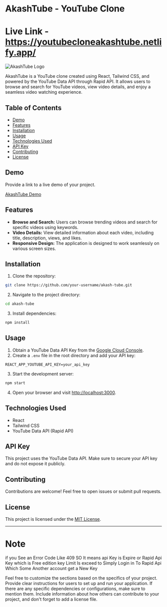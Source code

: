# AkashTube - YouTube Clone


# Live Link -  https://youtubecloneakashtube.netlify.app/



![AkashTube Logo](url_to_your_logo.png)

AkashTube is a YouTube clone created using React, Tailwind CSS, and powered by the YouTube Data API through Rapid API. It allows users to browse and search for YouTube videos, view video details, and enjoy a seamless video watching experience.

## Table of Contents

- [Demo](#demo)
- [Features](#features)
- [Installation](#installation)
- [Usage](#usage)
- [Technologies Used](#technologies-used)
- [API Key](#api-key)
- [Contributing](#contributing)
- [License](#license)

## Demo

Provide a link to a live demo of your project.

[AkashTube Demo](url_to_live_demo)

## Features

- **Browse and Search:** Users can browse trending videos and search for specific videos using keywords.
- **Video Details:** View detailed information about each video, including title, description, views, and likes.
- **Responsive Design:** The application is designed to work seamlessly on various screen sizes.

## Installation

1. Clone the repository:

```bash
git clone https://github.com/your-username/akash-tube.git
```

2. Navigate to the project directory:

```bash
cd akash-tube
```

3. Install dependencies:

```bash
npm install
```

## Usage

1. Obtain a YouTube Data API Key from the [Google Cloud Console](https://console.cloud.google.com/).
2. Create a `.env` file in the root directory and add your API key:

```env
REACT_APP_YOUTUBE_API_KEY=your_api_key
```

3. Start the development server:

```bash
npm start
```

4. Open your browser and visit [http://localhost:3000](http://localhost:3000).

## Technologies Used

- React
- Tailwind CSS
- YouTube Data API (Rapid API)

## API Key

This project uses the YouTube Data API. Make sure to secure your API key and do not expose it publicly.

## Contributing

Contributions are welcome! Feel free to open issues or submit pull requests.

## License

This project is licensed under the [MIT License](LICENSE).

---

# Note 
   if you See an Error Code Like 409 SO It means api Key is Expire or Rapid Api Key which is Free edition key Limit Is exceed to Simply Login in To Rapid Api Which Some Another account get a New Key 

Feel free to customize the sections based on the specifics of your project. Provide clear instructions for users to set up and run your application. If there are any specific dependencies or configurations, make sure to mention them. Include information about how others can contribute to your project, and don't forget to add a license file.

